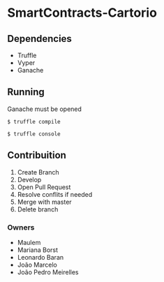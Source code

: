 # SmartContracts-Cartorio

## Dependencies

- Truffle
- Vyper
- Ganache
## Running

Ganache must be opened

``` $ truffle compile ```

``` $ truffle console ```

## Contribuition

1. Create Branch
2. Develop
3. Open Pull Request
4. Resolve conflits if needed
5. Merge with master
6. Delete branch

### Owners

- Maulem
- Mariana Borst
- Leonardo Baran
- João Marcelo
- João Pedro Meirelles